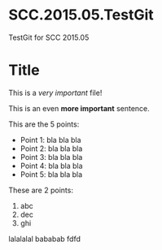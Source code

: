# SCC.2015.05.TestGit
TestGit for SCC 2015.05

**Title**
=========

This is a *very important* file!

This is an even **more important** sentence.

This are the 5 points:

- Point 1: bla bla bla
- Point 2: bla bla bla
- Point 3: bla bla bla
- Point 4: bla bla bla
- Point 5: bla bla bla
 
These are 2 points:

1. abc
2. dec 
3. ghi


lalalalal
bababab
fdfd
